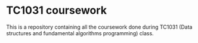 # TC1031 coursework
This is a repository containing all the coursework done during TC1031 (Data
structures and fundamental algorithms programming) class.
